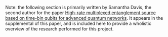 <!-- ## Aph 138b Homework Assignment -->

<!-- ```{=html}
## Interferometer Imbalance Analysis
``` -->

Note: the following section is primarily written by Samantha Davis, the second author for the paper [High-rate multiplexed entanglement source based on time-bin qubits for advanced quantum networks](https://arxiv.org/abs/2310.01804). It appears in the supplemental of this paper, and is included here to provide a wholistic overview of the research performed for this project.

